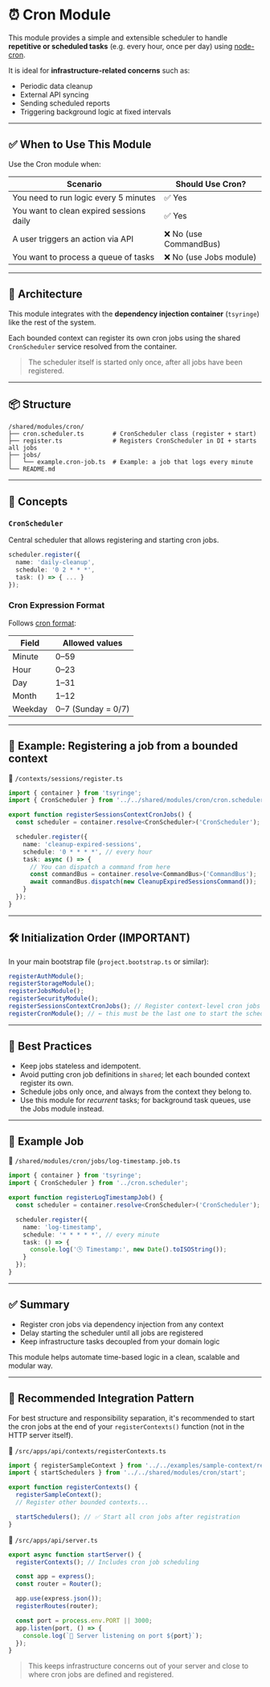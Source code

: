 # ⏰ Cron Module

This module provides a simple and extensible scheduler to handle **repetitive or scheduled tasks** (e.g. every hour, once per day) using [node-cron](https://www.npmjs.com/package/node-cron).

It is ideal for **infrastructure-related concerns** such as:

- Periodic data cleanup
- External API syncing
- Sending scheduled reports
- Triggering background logic at fixed intervals

---

## ✅ When to Use This Module

Use the Cron module when:

| Scenario                                 | Should Use Cron? |
|------------------------------------------|------------------|
| You need to run logic every 5 minutes    | ✅ Yes           |
| You want to clean expired sessions daily | ✅ Yes           |
| A user triggers an action via API        | ❌ No (use CommandBus) |
| You want to process a queue of tasks     | ❌ No (use Jobs module) |

---

## 🧱 Architecture

This module integrates with the **dependency injection container** (`tsyringe`) like the rest of the system.

Each bounded context can register its own cron jobs using the shared `CronScheduler` service resolved from the container.

> The scheduler itself is started only once, after all jobs have been registered.

---

## 📦 Structure

```
/shared/modules/cron/
├── cron.scheduler.ts        # CronScheduler class (register + start)
├── register.ts              # Registers CronScheduler in DI + starts all jobs
├── jobs/
│   └── example.cron-job.ts  # Example: a job that logs every minute
└── README.md
```

---

## 🧠 Concepts

### `CronScheduler`

Central scheduler that allows registering and starting cron jobs.

```ts
scheduler.register({
  name: 'daily-cleanup',
  schedule: '0 2 * * *',
  task: () => { ... }
});
```

### Cron Expression Format

Follows [cron format](https://crontab.guru):

| Field     | Allowed values      |
|-----------|---------------------|
| Minute    | 0–59                |
| Hour      | 0–23                |
| Day       | 1–31                |
| Month     | 1–12                |
| Weekday   | 0–7 (Sunday = 0/7)  |

---

## 🧩 Example: Registering a job from a bounded context

📄 `/contexts/sessions/register.ts`

```ts
import { container } from 'tsyringe';
import { CronScheduler } from '../../shared/modules/cron/cron.scheduler';

export function registerSessionsContextCronJobs() {
  const scheduler = container.resolve<CronScheduler>('CronScheduler');

  scheduler.register({
    name: 'cleanup-expired-sessions',
    schedule: '0 * * * *', // every hour
    task: async () => {
      // You can dispatch a command from here
      const commandBus = container.resolve<CommandBus>('CommandBus');
      await commandBus.dispatch(new CleanupExpiredSessionsCommand());
    }
  });
}
```

---

## 🛠 Initialization Order (IMPORTANT)

In your main bootstrap file (`project.bootstrap.ts` or similar):

```ts
registerAuthModule();
registerStorageModule();
registerJobsModule();
registerSecurityModule();
registerSessionsContextCronJobs(); // Register context-level cron jobs
registerCronModule(); // ← this must be the last one to start the scheduler
```

---

## 🧼 Best Practices

- Keep jobs stateless and idempotent.
- Avoid putting cron job definitions in `shared`; let each bounded context register its own.
- Schedule jobs only once, and always from the context they belong to.
- Use this module for *recurrent* tasks; for background task queues, use the Jobs module instead.

---

## 🧩 Example Job

📄 `/shared/modules/cron/jobs/log-timestamp.job.ts`

```ts
import { container } from 'tsyringe';
import { CronScheduler } from '../cron.scheduler';

export function registerLogTimestampJob() {
  const scheduler = container.resolve<CronScheduler>('CronScheduler');

  scheduler.register({
    name: 'log-timestamp',
    schedule: '* * * * *', // every minute
    task: () => {
      console.log('🕒 Timestamp:', new Date().toISOString());
    }
  });
}
```

---

## ✅ Summary

- Register cron jobs via dependency injection from any context
- Delay starting the scheduler until all jobs are registered
- Keep infrastructure tasks decoupled from your domain logic

This module helps automate time-based logic in a clean, scalable and modular way.

---

## 🧩 Recommended Integration Pattern

For best structure and responsibility separation, it's recommended to start the cron jobs at the end of your `registerContexts()` function (not in the HTTP server itself).

📄 `/src/apps/api/contexts/registerContexts.ts`

```ts
import { registerSampleContext } from '../../examples/sample-context/register';
import { startSchedulers } from '../../shared/modules/cron/start';

export function registerContexts() {
  registerSampleContext();
  // Register other bounded contexts...

  startSchedulers(); // ✅ Start all cron jobs after registration
}
```

📄 `/src/apps/api/server.ts`

```ts
export async function startServer() {
  registerContexts(); // Includes cron job scheduling

  const app = express();
  const router = Router();

  app.use(express.json());
  registerRoutes(router);

  const port = process.env.PORT || 3000;
  app.listen(port, () => {
    console.log(`🚀 Server listening on port ${port}`);
  });
}
```

> This keeps infrastructure concerns out of your server and close to where cron jobs are defined and registered.

